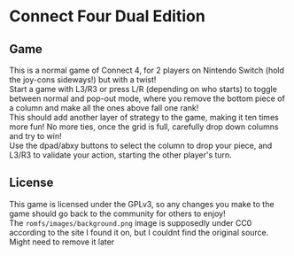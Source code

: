# Connect Four Dual Edition

## Game

This is a normal game of Connect 4, for 2 players on Nintendo Switch (hold the joy-cons sideways!) but with a twist!  
Start a game with L3/R3 or press L/R (depending on who starts) to toggle between normal and pop-out mode, where you remove the bottom piece of a column and make all the ones above fall one rank!  
This should add another layer of strategy to the game, making it ten times more fun! No more ties, once the grid is full, carefully drop down columns and try to win!  
Use the dpad/abxy buttons to select the column to drop your piece, and L3/R3 to validate your action, starting the other player's turn.

## License

This game is licensed under the GPLv3, so any changes you make to the game should go back to the community for others to enjoy!  
The `romfs/images/background.png` image is supposedly under CC0 according to the site I found it on, but I couldnt find the original source. Might need to remove it later
